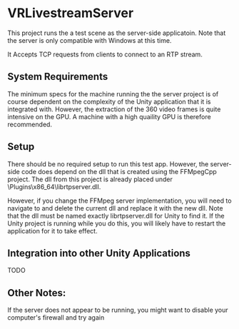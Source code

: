 # VRLivestreamServer

This project runs the a test scene as the server-side applicatoin.
Note that the server is only compatible with Windows at this time.

It Accepts TCP requests from clients to connect to an RTP stream.

## System Requirements

The minimum specs for the machine running the the server project is of course
dependent on the complexity of the Unity application that it is integrated with.
However, the extraction of the 360 video frames is quite intensive on the GPU.
A machine with a high quaility GPU is therefore recommended.

## Setup

There should be no required setup to run this test app.
However, the server-side code does depend on the dll that is created using
the FFMpegCpp project. The dll from this project is already placed
under \Plugins\x86_64\librtpserver.dll.

However, if you change the FFMpeg server implementation, you will need
to navigate to and delete the current dll and replace it with the new dll. Note
that the dll must be named exactly librtpserver.dll for Unity to find it.
If the Unity project is running while you do this, you will likely have to restart
the application for it to take effect.

## Integration into other Unity Applications

TODO

## Other Notes:

If the server does not appear to be running, you might want to disable your computer's firewall
and try again
